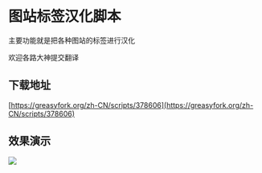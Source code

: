 # 图站标签汉化脚本

主要功能就是把各种图站的标签进行汉化

欢迎各路大神提交翻译

## 下载地址
[https://greasyfork.org/zh-CN/scripts/378606](https://greasyfork.org/zh-CN/scripts/378606)

## 效果演示
![](https://raw.githubusercontent.com/4cy/Script-BooruTagCN/master/Preview.png)
